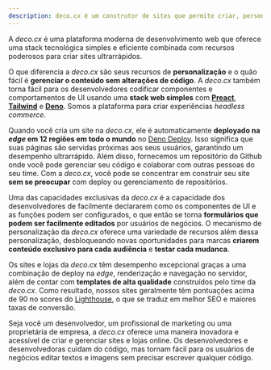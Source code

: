 ```yaml
---
description: deco.cx é um construtor de sites que permite criar, personalizar e implantar sites com facilidade. Com foco na personalização, você pode criar experimentos, segmentar conteúdo por público e muito mais.
---
```


A _deco.cx_ é uma plataforma moderna de desenvolvimento web que oferece uma
stack tecnológica simples e eficiente combinada com recursos poderosos para
criar sites ultrarrápidos.

O que diferencia a _deco.cx_ são seus recursos de **personalização** e o quão
fácil é **gerenciar o conteúdo sem alterações de código**. A _deco.cx_ também
torna fácil para os desenvolvedores codificar componentes e comportamentos de UI
usando uma **stack web simples** com **[Preact](https://preactjs.com/)**,
**[Tailwind](https://tailwindcss.com)** e **[Deno](https://deno.land/)**. Somos
a plataforma para criar experiências _headless commerce_.

<!-- ![deco admin](https://github.com/deco-cx/apps/assets/882438/5a497330-93e5-497d-a572-fde44421d6ac) -->

Quando você cria um site na _deco.cx_, ele é automaticamente **deployado na
_edge_ em 12 regiões em todo o mundo** no [Deno Deploy](https://deno.com/). Isso
significa que suas páginas são servidas próximas aos seus usuários, garantindo
um desempenho ultrarrápido. Além disso, fornecemos um repositório do Github onde
você pode gerenciar seu código e colaborar com outras pessoas do seu time. Com a
_deco.cx_, você pode se concentrar em construir seu site **sem se preocupar**
com deploy ou gerenciamento de repositórios.

Uma das capacidades exclusivas da _deco.cx_ é a capacidade dos desenvolvedores
de facilmente declararem como os componentes de UI e as funções podem ser
configurados, o que então se torna **formulários que podem ser facilmente
editados** por usuários de negócios. O mecanismo de personalização da _deco.cx_
oferece uma variedade de recursos além dessa personalização, desbloqueando novas
oportunidades para marcas **criarem conteúdo exclusivo para cada audiência** e
**testar cada mudanca**.

Os sites e lojas da _deco.cx_ têm desempenho excepcional graças a uma combinação
de deploy na _edge_, renderização e navegação no servidor, além de contar com
**templates de alta qualidade** construídos pelo time da _deco.cx_. Como
resultado, nossos sites geralmente têm pontuações acima de 90 no scores do
[Lighthouse](https://web.dev/measure/), o que se traduz em melhor SEO e maiores
taxas de conversão.

<!-- TODO: Adicionar link para essa landing page que fala de performance -->

Seja você um desenvolvedor, um profissional de marketing ou uma proprietária de
empresa, a _deco.cx_ oferece uma maneira inovadora e acessível de criar e
gerenciar sites e lojas online. Os desenvolvedores e desenvolvedoras cuidam do
código, mas tornam fácil para os usuários de negócios editar textos e imagens
sem precisar escrever qualquer código.

<!--

## Exemplo de código

Este é o código de uma [Section](/docs/pt/concepts/section) `ProductShelf` na
_deco.cx_:

```tsx
import ProductCard, {
  Layout as cardLayout,
} from "$store/components/product/ProductCard.tsx";
import Icon from "$store/components/ui/Icon.tsx";
import Header from "$store/components/ui/SectionHeader.tsx";
import Slider from "$store/components/ui/Slider.tsx";
import SliderJS from "$store/islands/SliderJS.tsx";
import { useId } from "$store/sdk/useId.ts";
import { useOffer } from "$store/sdk/useOffer.ts";
import { usePlatform } from "$store/sdk/usePlatform.tsx";
import type { Product } from "apps/commerce/types.ts";

export interface Props {
  products: Product[] | null;
  title?: string;
  description?: string;
  layout?: {
    headerAlignment?: "center" | "left";
    headerfontSize?: "Normal" | "Large";
  };
  cardLayout?: cardLayout;
}

function ProductShelf({
  products,
  title,
  description,
  layout,
  cardLayout,
}: Props) {
  const id = useId();
  const platform = usePlatform();

  if (!products || products.length === 0) {
    return null;
  }

  return (
    <div class="w-full container  py-8 flex flex-col gap-12 lg:gap-16 lg:py-10">
      <Header
        title={title || ""}
        description={description || ""}
        fontSize={layout?.headerfontSize || "Large"}
        alignment={layout?.headerAlignment || "center"}
      />

      <div
        id={id}
        class="container grid grid-cols-[48px_1fr_48px] px-0 sm:px-5"
      >
        <Slider class="carousel carousel-center sm:carousel-end gap-6 col-span-full row-start-2 row-end-5">
          {products?.map((product, index) => (
            <Slider.Item
              index={index}
              class="carousel-item w-[270px] sm:w-[292px] first:pl-6 sm:first:pl-0 last:pr-6 sm:last:pr-0"
            >
              <ProductCard
                product={product}
                itemListName={title}
                layout={cardLayout}
                platform={platform}
                index={index}
              />
            </Slider.Item>
          ))}
        </Slider>

        <>
          <div class="hidden relative sm:block z-10 col-start-1 row-start-3">
            <Slider.PrevButton class="btn btn-circle btn-outline absolute right-1/2 bg-base-100">
              <Icon size={24} id="ChevronLeft" strokeWidth={3} />
            </Slider.PrevButton>
          </div>
          <div class="hidden relative sm:block z-10 col-start-3 row-start-3">
            <Slider.NextButton class="btn btn-circle btn-outline absolute left-1/2 bg-base-100">
              <Icon size={24} id="ChevronRight" strokeWidth={3} />
            </Slider.NextButton>
          </div>
        </>
        <SliderJS rootId={id} />
      </div>
    </div>
  );
}

export default ProductShelf;
```

Exportando apenas a `interface Props`, agora é possível configurar esta
_Section_ no Admin da _deco.cx_ e adicioná-la às páginas do seu site.
 -->

